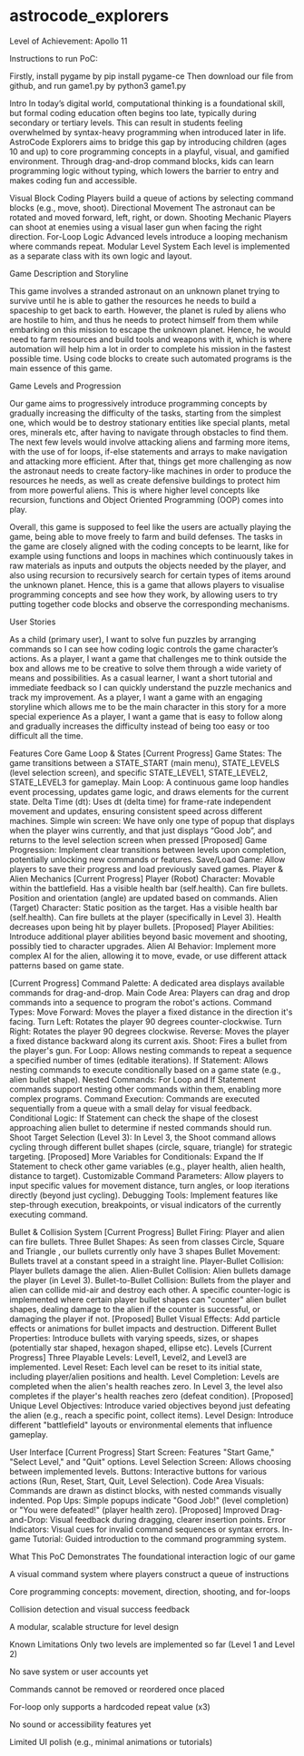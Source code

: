 # astrocode_explorers 
Level of Achievement: Apollo 11

Instructions to run PoC:

Firstly, install pygame by pip install pygame-ce
Then download our file from github, and run game1.py by python3 game1.py

Intro
In today’s digital world, computational thinking is a foundational skill, but formal coding education often begins too late, typically during secondary or tertiary levels. This can result in students feeling overwhelmed by syntax-heavy programming when introduced later in life.
AstroCode Explorers aims to bridge this gap by introducing children (ages 10 and up) to core programming concepts in a playful, visual, and gamified environment. Through drag-and-drop command blocks, kids can learn programming logic without typing, which lowers the barrier to entry and makes coding fun and accessible.



Visual Block Coding
Players build a queue of actions by selecting command blocks (e.g., move, shoot).
Directional Movement
The astronaut can be rotated and moved forward, left, right, or down.
Shooting Mechanic
Players can shoot at enemies using a visual laser gun when facing the right direction.
For-Loop Logic
Advanced levels introduce a looping mechanism where commands repeat.
Modular Level System
Each level is implemented as a separate class with its own logic and layout.







Game Description and Storyline

This game involves a stranded astronaut on an unknown planet trying to survive until he is able to gather the resources he needs to build a spaceship to get back to earth. However, the planet is ruled by aliens who are hostile to him, and thus he needs to protect himself from them while embarking on this mission to escape the unknown planet. Hence, he would need to farm resources and build tools and weapons with it, which is where automation will help him a lot in order to complete his mission in the fastest possible time. Using code blocks to create such automated programs is the main essence of this game.

Game Levels and Progression

Our game aims to progressively introduce programming concepts by gradually increasing the difficulty of the tasks, starting from the simplest one, which would be to destroy stationary entities like special plants, metal ores, minerals etc, after having to navigate through obstacles to find them. The next few levels would involve attacking aliens and farming more items, with the use of for loops, if-else statements and arrays to make navigation and attacking more efficient. After that, things get more challenging as now the astronaut needs to create factory-like machines in order to produce the resources he needs, as well as create defensive buildings to protect him from more powerful aliens. This is where higher level concepts like recursion, functions and Object Oriented Programming (OOP) comes into play. 

Overall, this game is supposed to feel like the users are actually playing the game, being able to move freely to farm and build defenses. The tasks in the game are closely aligned with the coding concepts to be learnt, like for example using functions and loops in machines which continuously takes in raw materials as inputs and outputs the objects needed by the player, and also using recursion to recursively search for certain types of items around the unknown planet. Hence, this is a game that allows players to visualise programming concepts and see how they work, by allowing users to try putting together code blocks and observe the corresponding mechanisms.


User Stories

As a child (primary user), I want to solve fun puzzles by arranging commands so I can see how coding logic controls the game character’s actions.
As a player, I want a game that challenges me to think outside the box and allows me to be creative to solve them through a wide variety of means and possibilities.
As a casual learner, I want a short tutorial and immediate feedback so I can quickly understand the puzzle mechanics and track my improvement.
As a player, I want a game with an engaging storyline which allows me to be the main character in this story for a more special experience
As a player, I want a game that is easy to follow along and gradually increases the difficulty instead of being too easy or too difficult all the time.

Features
Core Game Loop & States
[Current Progress]
Game States: The game transitions between a STATE_START (main menu), STATE_LEVELS (level selection screen), and specific STATE_LEVEL1, STATE_LEVEL2, STATE_LEVEL3 for gameplay.
Main Loop: A continuous game loop handles event processing, updates game logic, and draws elements for the current state.
Delta Time (dt): Uses dt (delta time) for frame-rate independent movement and updates, ensuring consistent speed across different machines.
Simple win screen: We have only one type of popup that displays when the player wins currently, and that just displays “Good Job”, and returns to the level selection screen when pressed
[Proposed]
Game Progression: Implement clear transitions between levels upon completion, potentially unlocking new commands or features.
Save/Load Game: Allow players to save their progress and load previously saved games.
Player & Alien Mechanics
[Current Progress]
Player (Robot) Character:
Movable within the battlefield.
Has a visible health bar (self.health).
Can fire bullets.
Position and orientation (angle) are updated based on commands.
Alien (Target) Character:
Static position as the target.
Has a visible health bar (self.health).
Can fire bullets at the player (specifically in Level 3).
Health decreases upon being hit by player bullets.
[Proposed]
Player Abilities: Introduce additional player abilities beyond basic movement and shooting, possibly tied to character upgrades.
Alien AI Behavior: Implement more complex AI for the alien, allowing it to move, evade, or use different attack patterns based on game state.


[Current Progress]
Command Palette: A dedicated area displays available commands for drag-and-drop.
Main Code Area: Players can drag and drop commands into a sequence to program the robot's actions.
Command Types:
Move Forward: Moves the player a fixed distance in the direction it's facing.
Turn Left: Rotates the player 90 degrees counter-clockwise.
Turn Right: Rotates the player 90 degrees clockwise.
Reverse: Moves the player a fixed distance backward along its current axis.
Shoot: Fires a bullet from the player's gun.
For Loop: Allows nesting commands to repeat a sequence a specified number of times (editable iterations).
If Statement: Allows nesting commands to execute conditionally based on a game state (e.g., alien bullet shape).
Nested Commands: For Loop and If Statement commands support nesting other commands within them, enabling more complex programs.
Command Execution: Commands are executed sequentially from a queue with a small delay for visual feedback.
Conditional Logic: If Statement can check the shape of the closest approaching alien bullet to determine if nested commands should run.
Shoot Target Selection (Level 3): In Level 3, the Shoot command allows cycling through different bullet shapes (circle, square, triangle) for strategic targeting.
[Proposed]
More Variables for Conditionals: Expand the If Statement to check other game variables (e.g., player health, alien health, distance to target).
Customizable Command Parameters: Allow players to input specific values for movement distance, turn angles, or loop iterations directly (beyond just cycling).
Debugging Tools: Implement features like step-through execution, breakpoints, or visual indicators of the currently executing command.

Bullet & Collision System
[Current Progress]
Bullet Firing: Player and alien can fire bullets.
Three Bullet Shapes: As seen from classes Circle, Square and Triangle , our bullets currently only have 3 shapes
Bullet Movement: Bullets travel at a constant speed in a straight line.
Player-Bullet Collision: Player bullets damage the alien.
Alien-Bullet Collision: Alien bullets damage the player (in Level 3).
Bullet-to-Bullet Collision: Bullets from the player and alien can collide mid-air and destroy each other. A specific counter-logic is implemented where certain player bullet shapes can "counter" alien bullet shapes, dealing damage to the alien if the counter is successful, or damaging the player if not.
[Proposed]
Bullet Visual Effects: Add particle effects or animations for bullet impacts and destruction.
Different Bullet Properties: Introduce bullets with varying speeds, sizes, or shapes (potentially star shaped, hexagon shaped, ellipse etc).
Levels
[Current Progress]
Three Playable Levels: Level1, Level2, and Level3 are implemented.
Level Reset: Each level can be reset to its initial state, including player/alien positions and health.
Level Completion: Levels are completed when the alien's health reaches zero. In Level 3, the level also completes if the player's health reaches zero (defeat condition).
[Proposed]
Unique Level Objectives: Introduce varied objectives beyond just defeating the alien (e.g., reach a specific point, collect items).
Level Design: Introduce different "battlefield" layouts or environmental elements that influence gameplay.

                                          
User Interface
[Current Progress]
Start Screen: Features "Start Game," "Select Level," and "Quit" options.
Level Selection Screen: Allows choosing between implemented levels.
Buttons: Interactive buttons for various actions (Run, Reset, Start, Quit, Level Selection).
Code Area Visuals: Commands are drawn as distinct blocks, with nested commands visually indented.
Pop Ups: Simple popups indicate "Good Job!" (level completion) or "You were defeated!" (player health zero).
[Proposed]
Improved Drag-and-Drop: Visual feedback during dragging, clearer insertion points.
Error Indicators: Visual cues for invalid command sequences or syntax errors.
In-game Tutorial: Guided introduction to the command programming system.



What This PoC Demonstrates
The foundational interaction logic of our game


A visual command system where players construct a queue of instructions


Core programming concepts: movement, direction, shooting, and for-loops


Collision detection and visual success feedback


A modular, scalable structure for level design



 Known Limitations
Only two levels are implemented so far (Level 1 and Level 2)


No save system or user accounts yet


Commands cannot be removed or reordered once placed


For-loop only supports a hardcoded repeat value (x3)


No sound or accessibility features yet


Limited UI polish (e.g., minimal animations or tutorials)

